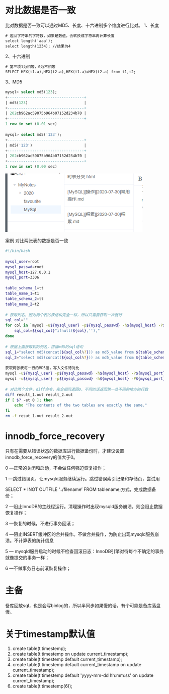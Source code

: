 # 对比数据是否一致
比对数据是否一致可以通过MD5、长度、十六进制多个维度进行比对。
1、长度
```
# 返回字符串的字符数，如果是数值，会转换成字符串再计算长度
select length('aaa');
select length(1234); //结果为4
```
2、十六进制
```
# 第三项1为相等，0为不相等
SELECT HEX(t1.a),HEX(t2.a),HEX(t1.a)=HEX(t2.a) from t1,t2;
```
3、MD5
```sql
mysql> select md5(123);
+----------------------------------+
| md5(123)                         |
+----------------------------------+
| 202cb962ac59075b964b07152d234b70 |
+----------------------------------+
1 row in set (0.01 sec)

mysql> select md5('123');
+----------------------------------+
| md5('123')                       |
+----------------------------------+
| 202cb962ac59075b964b07152d234b70 |
+----------------------------------+
1 row in set (0.00 sec)
```
![title](https://raw.githubusercontent.com/lawfj/MyNotesPic/master/MyNotes/2020/07/30/1596115797895-1596115797923.png)


案例
对比两张表的数据是否一致
```bash
#!/bin/bash

mysql_user=root
mysql_passwd=root
mysql_host=127.0.0.1
mysql_port=3306

table_schema_1=tt
table_name_1=t1
table_schema_2=tt
table_name_2=t2

# 获取列名，因为两个表的表结构完全一样，所以只需要获取一次就行
sql_col=""
for col in `mysql -u${mysql_user} -p${mysql_passwd} -h${mysql_host} -P${mysql_port} -Nse "select column_name from infomation_schema.columns where table_schema='${table_schema_1}' and table_name='${table_name}'"`; do
    sql_col=${sql_col}"ifnull(${col},''),"
done

# 根据上面获取到的列名，拼接md5的sql语句
sql_1="select md5(concat(${sql_col%?})) as md5_value from ${table_schema_1}.${table_name_1};"
sql_2="select md5(concat(${sql_col%?})) as md5_value from ${table_schema_2}.${table_name_2};"

获取两张表每一行的MD5值，写入文件待对比
mysql -u${mysql_user} -p${mysql_passwd} -h${mysql_host} -P${mysql_port} -Nse "${sql_1}" > result_1.out
mysql -u${mysql_user} -p${mysql_passwd} -h${mysql_host} -P${mysql_port} -Nse "${sql_2}" > result_2.out

# 对比两个文件，diff命令，完全相同返回0，不同的话返回第一处不同的地方的行数
diff result_1.out result_2.out
if [ $? -et 0 ]; then
    echo "The contents of the two tables are exactly the same."
fi
rm -f resut_1.out result_2.out
```
# innodb_force_recovery
只有在需要从错误状态的数据库进行数据备份时，才建议设置innodb_force_recovery的值大于0。

0 —正常的关闭和启动，不会做任何强迫恢复操作；

1 —跳过错误页，让mysqld服务继续运行。跳过错误索引记录和存储页，尝试用

SELECT * INOT OUTFILE ‘../filename’ FROM tablename;方式，完成数据备份；

2 —阻止InnoDB的主线程运行。清理操作时出现mysqld服务崩溃，则会阻止数据恢复操作；

3 —恢复的时候，不进行事务回滚；

4 —阻止INSERT缓冲区的合并操作。不做合并操作，为防止出现mysqld服务崩溃。不计算表的统计信息

5 — mysqld服务启动的时候不检查回滚日志：InnoDB引擎对待每个不确定的事务就像提交的事务一样；

6 —不做事务日志前滚恢复操作；
# 主备
备库回放sql，也是会写binlog的，所以半同步如果慢的话，有个可能是备库落盘慢。
# 关于timestamp默认值
1) create table(t timestemp);
2) create table(t timestemp on update current_timestamp);
3) create table(t timestemp default current_timestamp);
4) create table(t timestemp default current_timestamp on update current_timestamp);
5) create table(t timestemp default 'yyyy-mm-dd hh:mm:ss' on update current_timestamp);
2) create table(t timestemp(6));
